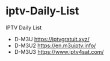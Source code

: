# iptv-Daily-List
IPTV Daily List
- D-M3U   https://iptvgratuit.xyz/  <br>
- D-M3U2  https://en.m3uiptv.info/
- D-M3U3  https://www.iptv4sat.com/

